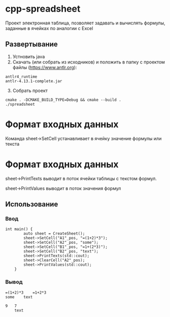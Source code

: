 # cpp-spreadsheet
Проект электронная таблица, позволяет задавать и вычислять формулы, заданные в ячейках по аналогии с Excel

## Развертывание
1. Устновить java
2. Скачать (или собрать из исходников) и положить в папку с проектом файлы (https://www.antlr.org):
```
antlr4_runtime
antlr-4.13.1-complete.jar
```
3.  Собрать проект
```
cmake . -DCMAKE_BUILD_TYPE=Debug && cmake --build .
./spreadsheet
```
# Формат входных данных
Команда sheet->SetCell устанавливает в ячейку значение формулы или текста
# Формат входных данных
sheet->PrintTexts выводит в поток ячейки таблицы с текстом формул.

sheet->PrintValues выводит в поток значения формул
## Использование
### Ввод
```
int main() {
        auto sheet = CreateSheet();
        sheet->SetCell("A1"_pos, "=(1+2)*3");
        sheet->SetCell("A2"_pos, "some");
        sheet->SetCell("B1"_pos, "=1+(2*3)");
        sheet->SetCell("B2"_pos, "text");
        sheet->PrintTexts(std::cout);
        sheet->ClearCell("A2"_pos);
        sheet->PrintValues(std::cout);
    } 
```
### Вывод
```
=(1+2)*3	=1+2*3
some	text

9	7
	text
```
